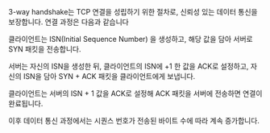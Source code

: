 3-way handshake는 TCP 연결을 성립하기 위한 절차로,
신뢰성 있는 데이터 통신을 보장합니다. 연결 과정은 다음과 같습니다

클라이언트는 ISN(Initial Sequence Number) 을 생성하고, 해당 값을 담아 서버로 SYN 패킷을 전송합니다.

서버는 자신의 ISN을 생성한 뒤, 클라이언트의 ISN에 +1 한 값을 ACK로 설정하고, 자신의 ISN을 담아 SYN + ACK 패킷을 클라이언트에게 보냅니다.

클라이언트는 서버의 ISN + 1 값을 ACK로 설정해 ACK 패킷을 서버에 전송하면 연결이 완료됩니다.

이후 데이터 통신 과정에서는 시퀀스 번호가 전송된 바이트 수에 따라 계속 증가합니다.